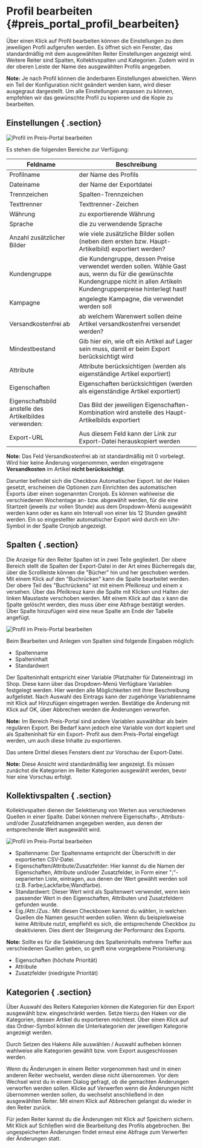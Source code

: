 # Profil bearbeiten {#preis_portal_profil_bearbeiten}

Über einen Klick auf Profil bearbeiten können die Einstellungen zu dem jeweiligen Profil aufgerufen werden. Es öffnet sich ein Fenster, das standardmäßig mit dem ausgewählten Reiter Einstellungen angezeigt wird. Weitere Reiter sind Spalten, Kollektivspalten und Kategorien. Zudem wird in der oberen Leiste der Name des ausgewählten Profils angegeben.

**Note:** Je nach Profil können die änderbaren Einstellungen abweichen. Wenn ein Teil der Konfiguration nicht geändert werden kann, wird dieser ausgegraut dargestellt. Um alle Einstellungen anpassen zu können, empfehlen wir das gewünschte Profil zu kopieren und die Kopie zu bearbeiten.

## Einstellungen { .section}

![](Bilder/Abb115_116_Profil_im_Preis_Portal_bearbeiten_.png "Profil im Preis-Portal bearbeiten")

Es stehen die folgenden Bereiche zur Verfügung:

|Feldname|Beschreibung|
|--------|------------|
|Profilname|der Name des Profils|
|Dateiname|der Name der Exportdatei|
|Trennzeichen|Spalten-Trennzeichen|
|Texttrenner|Texttrenner-Zeichen|
|Währung|zu exportierende Währung|
|Sprache|die zu verwendende Sprache|
|Anzahl zusätzlicher Bilder|wie viele zusätzliche Bilder sollen \(neben dem ersten bzw. Haupt-Artikelbild\) exportiert werden?|
|Kundengruppe|die Kundengruppe, dessen Preise verwendet werden sollen. Wähle Gast aus, wenn du für die gewünschte Kundengruppe nicht in allen Artikeln Kundengruppenpreise hinterlegt hast!|
|Kampagne|angelegte Kampagne, die verwendet werden soll|
|Versandkostenfrei ab|ab welchem Warenwert sollen deine Artikel versandkostenfrei versendet werden?|
|Mindestbestand|Gib hier ein, wie oft ein Artikel auf Lager sein muss, damit er beim Export berücksichtigt wird|
|Attribute|Attribute berücksichtigen \(werden als eigenständige Artikel exportiert\)|
|Eigenschaften|Eigenschaften berücksichtigen \(werden als eigenständige Artikel exportiert\)|
|Eigenschaftsbild anstelle des Artikelbildes verwenden:|Das Bild der jeweiligen Eigenschaften-Kombination wird anstelle des Haupt-Artikelbilds exportiert|
|Export-URL|Aus diesem Feld kann der Link zur Export-Datei herauskopiert werden|

**Note:** Das Feld Versandkostenfrei ab ist standardmäßig mit 0 vorbelegt. Wird hier keine Änderung vorgenommen, werden eingetragene **Versandkosten** im Artikel **nicht berücksichtigt**.

Darunter befindet sich die Checkbox Automatischer Export. Ist der Haken gesetzt, erscheinen die Optionen zum Einrichten des automatischen Exports über einen sogenannten Cronjob. Es können wahlweise die verschiedenen Wochentage an- bzw. abgewählt werden, für die eine Startzeit \(jeweils zur vollen Stunde\) aus dem Dropdown-Menü ausgewählt werden kann oder es kann ein Intervall von einer bis 12 Stunden gewählt werden. Ein so eingestellter automatischer Export wird durch ein Uhr-Symbol in der Spalte Cronjob angezeigt.

## Spalten { .section}

Die Anzeige für den Reiter Spalten ist in zwei Teile gegliedert. Der obere Bereich stellt die Spalten der Export-Datei in der Art eines Bücherregals dar, über die Scrollleiste können die "Bücher" hin und her geschoben werden. Mit einem Klick auf den "Buchrücken" kann die Spalte bearbeitet werden. Der obere Teil des "Buchrückens" ist mit einem Pfeilkreuz und einem x versehen. Über das Pfeilkreuz kann die Spalte mit Klicken und Halten der linken Maustaste verschoben werden. Mit einem Klick auf das x kann die Spalte gelöscht werden, dies muss über eine Abfrage bestätigt werden. Über Spalte hinzufügen wird eine neue Spalte am Ende der Tabelle angefügt.

![](Bilder/Abb117_ProfilImPreis_PortalBearbeiten.png "Profil im Preis-Portal bearbeiten")

Beim Bearbeiten und Anlegen von Spalten sind folgende Eingaben möglich:

-   Spaltenname
-   Spalteninhalt
-   Standardwert

Der Spalteninhalt entspricht einer Variable \(Platzhalter für Dateneintrag\) im Shop. Diese kann über das Dropdown-Menü Verfügbare Variablen festgelegt werden. Hier werden alle Möglichkeiten mit ihrer Beschreibung aufgelistet. Nach Auswahl des Eintrags kann der zugehörige Variablenname mit Klick auf Hinzufügen eingetragen werden. Bestätige die Änderung mit Klick auf OK, über Abbrechen werden die Änderungen verworfen.

**Note:** Im Bereich Preis-Portal sind andere Variablen auswählbar als beim regulären Export. Bei Bedarf kann jedoch eine Variable von dort kopiert und als Spalteninhalt für ein Export- Profil aus dem Preis-Portal eingefügt werden, um auch diese Inhalte zu exportieren.

Das untere Drittel dieses Fensters dient zur Vorschau der Export-Datei.

**Note:** Diese Ansicht wird standardmäßig leer angezeigt. Es müssen zunächst die Kategorien im Reiter Kategorien ausgewählt werden, bevor hier eine Vorschau erfolgt.

## Kollektivspalten { .section}

Kollektivspalten dienen der Selektierung von Werten aus verschiedenen Quellen in einer Spalte. Dabei können mehrere Eigenschafts-, Attributs- und/oder Zusatzfeldnamen angegeben werden, aus denen der entsprechende Wert ausgewählt wird.

![](Bilder/Abb118_119_ProfilImPreisPortalBearbeiten.PNG "Profil im Preis-Portal bearbeiten")

-   Spaltenname: Der Spaltenname entspricht der Überschrift in der exportierten CSV-Datei.
-   Eigenschaften/Attribute/Zusatzfelder: Hier kannst du die Namen der Eigenschaften, Attribute und/oder Zusatzfelder, in Form einer ";"-separierten Liste, eintragen, aus denen der Wert gewählt werden soll \(z.B. Farbe;Lackfarbe;Wandfarbe\).
-   Standardwert: Dieser Wert wird als Spaltenwert verwendet, wenn kein passender Wert in den Eigenschaften, Attributen und Zusatzfeldern gefunden wurde.
-   Eig./Attr./Zus.: Mit diesen Checkboxen kannst du wählen, in welchen Quellen die Namen gesucht werden sollen. Wenn du beispielsweise keine Attribute nutzt, empfiehlt es sich, die entsprechende Checkbox zu deaktivieren. Dies dient der Steigerung der Performanz des Exports.

**Note:** Sollte es für die Selektierung des Spalteninhalts mehrere Treffer aus verschiedenen Quellen geben, so greift eine vorgegebene Priorisierung:

-   Eigenschaften \(höchste Priorität\)
-   Attribute
-   Zusatzfelder \(niedrigste Priorität\)

## Kategorien { .section}

Über Auswahl des Reiters Kategorien können die Kategorien für den Export ausgewählt bzw. eingeschränkt werden. Setze hierzu den Haken vor die Kategorien, dessen Artikel du exportieren möchtest. Über einen Klick auf das Ordner-Symbol können die Unterkategorien der jeweiligen Kategorie angezeigt werden.

Durch Setzen des Hakens Alle auswählen / Auswahl aufheben können wahlweise alle Kategorien gewählt bzw. vom Export ausgeschlossen werden.

Wenn du Änderungen in einem Reiter vorgenommen hast und in einen anderen Reiter wechselst, werden diese nicht übernommen. Vor dem Wechsel wirst du in einem Dialog gefragt, ob die gemachten Änderungen verworfen werden sollen. Klicke auf Verwerfen wenn die Änderungen nicht übernommen werden sollen, du wechselst anschließend in den ausgewählten Reiter. Mit einem Klick auf Abbrechen gelangst du wieder in den Reiter zurück.

Für jeden Reiter kannst du die Änderungen mit Klick auf Speichern sichern. Mit Klick auf Schließen wird die Bearbeitung des Profils abgebrochen. Bei ungespeicherten Änderungen findet erneut eine Abfrage zum Verwerfen der Änderungen statt.



